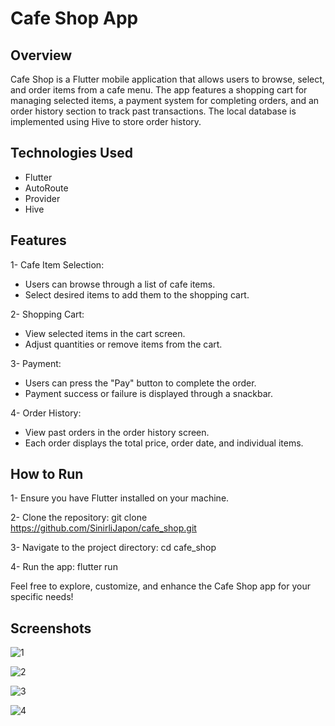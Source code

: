 # Cafe Shop App

## Overview

Cafe Shop is a Flutter mobile application that allows users to browse, select, and order items from a cafe menu. The app features a shopping cart for managing selected items, a payment system for completing orders, and an order history section to track past transactions. The local database is implemented using Hive to store order history.

## Technologies Used

- Flutter
- AutoRoute
- Provider
- Hive

## Features

1- Cafe Item Selection:
   - Users can browse through a list of cafe items.
   - Select desired items to add them to the shopping cart.

2- Shopping Cart:
  - View selected items in the cart screen.
  - Adjust quantities or remove items from the cart.   

3- Payment:
  - Users can press the "Pay" button to complete the order.
  - Payment success or failure is displayed through a snackbar.

4- Order History:
  - View past orders in the order history screen.
  - Each order displays the total price, order date, and individual items.

## How to Run

1- Ensure you have Flutter installed on your machine.

2- Clone the repository: git clone https://github.com/SinirliJapon/cafe_shop.git

3- Navigate to the project directory: cd cafe_shop

4- Run the app: flutter run

Feel free to explore, customize, and enhance the Cafe Shop app for your specific needs!

## Screenshots

![1](https://github.com/SinirliJapon/cafe_shop/assets/74076865/3afcdde2-45ee-43ec-a9d9-db7962725601)

![2](https://github.com/SinirliJapon/cafe_shop/assets/74076865/bbd4d883-6c90-47ae-b711-1f3c040e68da)

![3](https://github.com/SinirliJapon/cafe_shop/assets/74076865/d9f8e733-76d2-455c-8e54-eeb4fb3aaef5)

![4](https://github.com/SinirliJapon/cafe_shop/assets/74076865/bec69e5e-fba5-493e-b325-f7050d075988)


